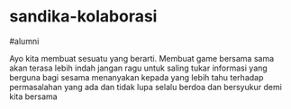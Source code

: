 # sandika-kolaborasi
#alumni


Ayo kita membuat sesuatu yang berarti.
Membuat game bersama sama akan terasa lebih indah
jangan ragu untuk saling tukar informasi yang berguna bagi sesama
menanyakan kepada yang lebih tahu terhadap permasalahan yang ada
dan tidak lupa selalu berdoa dan bersyukur
demi kita bersama
